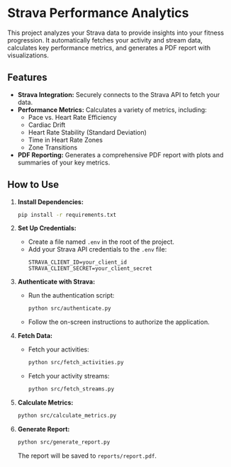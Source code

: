 # Strava Performance Analytics

This project analyzes your Strava data to provide insights into your fitness progression. It automatically fetches your activity and stream data, calculates key performance metrics, and generates a PDF report with visualizations.

## Features

- **Strava Integration:** Securely connects to the Strava API to fetch your data.
- **Performance Metrics:** Calculates a variety of metrics, including:
    - Pace vs. Heart Rate Efficiency
    - Cardiac Drift
    - Heart Rate Stability (Standard Deviation)
    - Time in Heart Rate Zones
    - Zone Transitions
- **PDF Reporting:** Generates a comprehensive PDF report with plots and summaries of your key metrics.

## How to Use

1.  **Install Dependencies:**
    ```bash
    pip install -r requirements.txt
    ```

2.  **Set Up Credentials:**
    - Create a file named `.env` in the root of the project.
    - Add your Strava API credentials to the `.env` file:
        ```
        STRAVA_CLIENT_ID=your_client_id
        STRAVA_CLIENT_SECRET=your_client_secret
        ```

3.  **Authenticate with Strava:**
    - Run the authentication script:
        ```bash
        python src/authenticate.py
        ```
    - Follow the on-screen instructions to authorize the application.

4.  **Fetch Data:**
    - Fetch your activities:
        ```bash
        python src/fetch_activities.py
        ```
    - Fetch your activity streams:
        ```bash
        python src/fetch_streams.py
        ```

5.  **Calculate Metrics:**
    ```bash
    python src/calculate_metrics.py
    ```

6.  **Generate Report:**
    ```bash
    python src/generate_report.py
    ```
    The report will be saved to `reports/report.pdf`.
